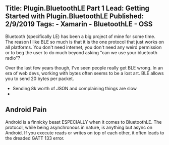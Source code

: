 Title: Plugin.BluetoothLE Part 1 
Lead: Getting Started with Plugin.BluetoothLE
Published: 2/9/2019
Tags:
    - Xamarin
    - BluetoothLE
    - OSS
---
Bluetooth (specifically LE) has been a big project of mine for some time.  The reason I like BLE so much is that it is the one protocol that just works on all platforms.  You don't need internet, you don't need any weird permission or to beg the user to do much beyond asking "can we use your bluetooth radio"?  

Over the last few years though, I've seen people really get BLE wrong.  In an era of web devs, working with bytes often seems to be a lost art.  BLE allows you to send 20 bytes per packet.

* Sending 8k worth of JSON and complaining things are slow
* 


## Android Pain
Android is a finnicky beast ESPECIALLY when it comes to BluetoothLE.  The protocol, while being asynchronous in nature, is anything but async on Android.  If you execute reads or writes on top of each other, it often leads to the dreaded GATT 133 error.